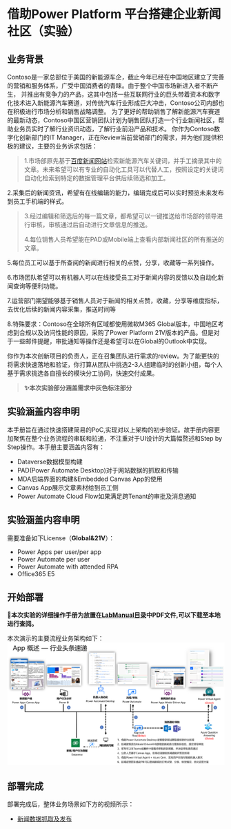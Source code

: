 # 借助Power Platform 平台搭建企业新闻社区（实验）

## 业务背景

Contoso是一家总部位于美国的新能源车企，截止今年已经在中国地区建立了完善的营销和服务体系，广受中国消费者的青睐。由于整个中国市场新进入者不断产生， 并推出有竞争力的产品，这其中包括一些互联网行业的巨头带着资本和数字化技术进入新能源汽车赛道，对传统汽车行业形成巨大冲击，Contoso公司内部也在积极进行市场分析和销售战略调整。
为了更好的帮助销售了解新能源汽车赛道的最新动态，Contoso中国区营销团队计划为销售团队打造一个行业新闻社区，帮助业务员实时了解行业资讯动态，了解行业前沿产品和技术。
你作为Contoso数字化创新部门的IT Manager，正在Review当前营销部门的需求，并为他们提供积极的建议，主要的业务诉求包括：

 >1.市场部原先基于[百度新闻网站](https://news.baidu.com)检索新能源汽车关键词，并手工摘录其中的文章。未来希望可以有专业的自动化工具可以代替人工，按照设定的关键词自动化检索到特定的数据管理平台供后续筛选和加工。

2.采集后的新闻资讯，希望有在线编辑的能力，编辑完成后可以实时预览未来发布到员工手机端的样式。
  
> 3.经过编辑和筛选后的每一篇文章，都希望可以一键推送给市场部的领导进行审核，审核通过后自动进行文章信息的推送。
>
> 4.每位销售人员希望能在PAD或Mobile端上查看内部新闻社区的所有推送的文章。

5.每位员工可以基于所查阅的新闻进行相关的点赞，分享，收藏等一系列操作。

6.市场团队希望可以有机器人可以在线接受员工对于新闻内容的反馈以及自动化新闻查询等便利功能。

7.运营部门期望能够基于销售人员对于新闻的相关点赞，收藏，分享等维度指标，去优化后续的新闻内容采集，推送时间等

8.特殊要求：Contoso在全球所有区域都使用微软M365 Global版本，中国地区考虑到合规以及访问性能的原因，采购了Power Platform 21V版本的产品。但是对于一些邮件提醒，审批通知等操作还是希望可以在Global的Outlook中实现。

你作为本次创新项目的负责人，正在召集团队进行需求的review。为了能更快的将需求快速落地和验证，你打算从团队中挑选2-3人组建临时的创新小组，每个人基于需求挑选各自擅长的模块分工协同，快速交付成果。

>**✨本次实验部分涵盖需求中灰色标注部分**

## 实验涵盖内容申明

本手册旨在通过快速搭建简易的PoC,实现对以上架构的初步验证。故手册内容更加聚焦在整个业务流程的串联和拉通，不注重对于UI设计的大篇幅赘述和Step by Step操作。本手册主要涵盖内容有：

- Dataverse数据模型构建
- PAD(Power Automate Desktop)对于网站数据的抓取和传输
- MDA后端界面的构建&Embedded Canvas App的使用
- Canvas App展示文章素材给到员工侧
- Power Automate Cloud Flow如果满足跨Tenant的审批及消息通知

## 实验涵盖内容申明

需要准备如下License（**Global&21V**）：

- Power Apps per user/per app
- Power Automate per user
- Power Automate with attended RPA
- Office365 E5

## 开始部署

**🥰本次实验的详细操作手册为放置在[LabManual目录](https://github.com/charlielv926/Biz-App-TechSolution/tree/main/Build%20News%20Community%20with%20Power%20Platform/LabManual)中PDF文件,可以下载至本地进行查阅。**

本次演示的主要流程业务架构如下：
![News Architecture](./Images/news_community.png)

## 部署完成

部署完成后，整体业务场景如下方的视频所示：

- [新闻数据抓取及发布](https://blobstoragecharlie.blob.core.chinacloudapi.cn/image/news.mp4)
